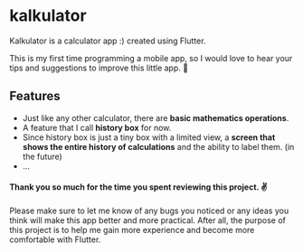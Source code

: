 # kalkulator

Kalkulator is a calculator app :) created using Flutter.

This is my first time programming a mobile app, so I would love to hear your tips and suggestions to improve this little app. :revolving_hearts:

## Features

- Just like any other calculator, there are **basic mathematics operations**.
- A feature that I call **history box** for now.
- Since history box is just a tiny box with a limited view, a **screen that shows the entire history of calculations** and the ability to label them. (in the future)
- ...

#### Thank you so much for the time you spent reviewing this project. :v:

Please make sure to let me know of any bugs you noticed or any ideas you think will make this app better and more practical. After all, the purpose of this project is to help me gain more experience and become more comfortable with Flutter.

